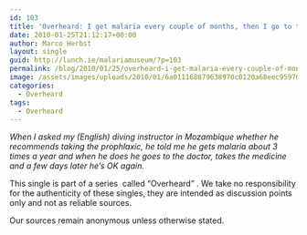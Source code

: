 ```yaml
---
id: 103
title: 'Overheard: I get malaria every couple of months, then I go to the doctor and get the pills.'
date: 2010-01-25T21:12:17+00:00
author: Marco Herbst
layout: single
guid: http://lunch.ie/malariamuseum/?p=103
permalink: /blog/2010/01/25/overheard-i-get-malaria-every-couple-of-months-i-go-to-the-doctor-and-get-the-pills/
image: /assets/images/uploads/2010/01/6a011168879638970c0120a68eec95970c-320wi3.jpg
categories:
  - Overheard
tags:
  - Overheard
---
```

_When I asked my (English) diving instructor in Mozambique whether he recommends taking the prophlaxic, he told me he gets malaria about 3 times a year and when he does he goes to the doctor, takes the medicine and a few days later he&#8217;s OK again<span style="font-style: normal;"><em>.</em></span>_

This single is part of a series  called &#8220;Overheard&#8221; . We take no responsibility for the authenticity of these singles, they are intended as discussion points only and not as reliable sources.

Our sources remain anonymous unless otherwise stated.
